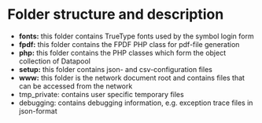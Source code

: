 # Folder structure and description
- **fonts:** this folder contains TrueType fonts used by the symbol login form
- **fpdf:** this folder contains the FPDF PHP class for pdf-file generation
- **php:** this folder contains the PHP classes which form the object collection of Datapool
- **setup:** this folder contains json- and csv-configuration files
- **www:** this folder is the network document root and contains files that can be accessed from the network
- tmp_private: contains user specific temporary files
- debugging: contains debugging information, e.g. exception trace files in json-format
